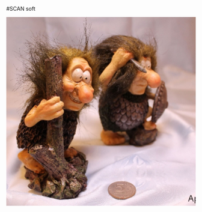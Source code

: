 #SCAN soft

![test img](img/680e12f4ab69a1533d5c66f2aac5--podarki-k-prazdnikam-figurka-rytsari.jpg)
